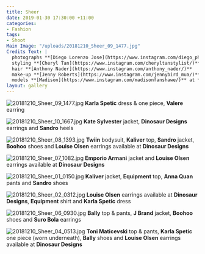 ```yaml
---
title: Sheer
date: 2019-01-30 17:30:00 +11:00
categories:
- Fashion
tags:
- Shoot
Main Image: "/uploads/20181210_Sheer_09_1477.jpg"
Credits Text: |
  photographs **[Diego Lorenzo Jose](https://www.instagram.com/diego_photos/)**
  styling **[Cheryl Tan](https://www.instagram.com/cheryltanstylist/)**
  hair **[Anthony Nader](https://www.instagram.com/anthony_nader/)**
  make-up **[Jenny Roberts](https://www.instagram.com/jennybird_mua/)**
  models **[Madison](https://www.instagram.com/madisonfanshawe/)** at **[IMG](https://www.instagram.com/imgmodels/)** **[Gabriela](https://www.instagram.com/gabifbaettig/)** at **[Priscillas](https://www.instagram.com/priscillasmodels/)**
layout: gallery
---
```


![20181210_Sheer_09_1477.jpg](/uploads/20181210_Sheer_09_1477.jpg)
**Karla Spetic** dress & one piece, **Valere** earring

![20181210_Sheer_10_1667.jpg](/uploads/20181210_Sheer_10_1667.jpg)
**Kate Sylvester** jacket, **Dinosaur Designs** earrings and **Sandro** heels

![20181210_Sheer_08_1393.jpg](/uploads/20181210_Sheer_08_1393.jpg)
**Twiin** bodysuit, **Kaliver** top, **Sandro** jacket, **Boohoo** shoes and **Louise Olsen** earrings available at **Dinosaur Designs**

![20181210_Sheer_07_1082.jpg](/uploads/20181210_Sheer_07_1082.jpg)
**Emporio Armani** jacket and **Louise Olsen** earrings available at **Dinosaur Designs**

![20181210_Sheer_01_0150.jpg](/uploads/20181210_Sheer_01_0150.jpg)
**Kaliver** jacket, **Equipment** top, **Anna Quan** pants and **Sandro** shoes

![20181210_Sheer_02_0312.jpg](/uploads/20181210_Sheer_02_0312.jpg)
**Louise Olsen** earrings available at **Dinosaur Designs**, **Equipment** shirt and **Karla Spetic** dress

![20181210_Sheer_06_0930.jpg](/uploads/20181210_Sheer_06_0930.jpg)
**Bally** top & pants, **J Brand** jacket, **Boohoo** shoes and **Suro Bola** earrings

![20181210_Sheer_04_0513.jpg](/uploads/20181210_Sheer_04_0513.jpg)
**Toni Maticevski** top & pants, **Karla Spetic** one piece (worn underneath), **Bally** shoes and **Louise Olsen** earrings available at **Dinosaur Designs**